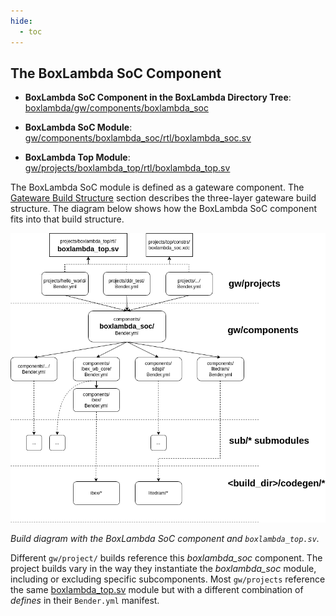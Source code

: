 ```yaml
---
hide:
  - toc
---
```


## The BoxLambda SoC Component

- **BoxLambda SoC Component in the BoxLambda Directory Tree**:
    [boxlambda/gw/components/boxlambda_soc](https://github.com/epsilon537/boxlambda/tree/master/gw/components/boxlambda_soc)

- **BoxLambda SoC Module**:
    [gw/components/boxlambda_soc/rtl/boxlambda_soc.sv](https://github.com/epsilon537/boxlambda/blob/master/gw/components/boxlambda_soc/rtl/boxlambda_soc.sv)

- **BoxLambda Top Module**:
    [gw/projects/boxlambda_top/rtl/boxlambda_top.sv](https://github.com/epsilon537/boxlambda/blob/master/gw/projects/boxlambda_top/rtl/boxlambda_top.sv)

The BoxLambda SoC module is defined as a gateware component. The [Gateware Build Structure](build_sys_gw_build_struct.md#the-gateware-build-structure) section describes the three-layer gateware build structure. The diagram below shows how the BoxLambda SoC component fits into that build structure.

![BoxLambda SoC Component Build Diagram](assets/BoxLambda_SoC_Component_Build_Diagram.png)

*Build diagram with the BoxLambda SoC component and `boxlambda_top.sv`.*

Different `gw/project/` builds reference this *boxlambda_soc* component. The project builds vary in the way they instantiate the *boxlambda_soc* module, including or excluding specific subcomponents. Most `gw/projects` reference the same [boxlambda_top.sv](https://github.com/epsilon537/boxlambda/blob/master/gw/projects/boxlambda_top/rtl/boxlambda_top.sv) module but with a different combination of *defines* in their `Bender.yml` manifest.

